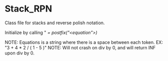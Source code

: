 # Stack_RPN
Class file for stacks and reverse polish notation.

Initialize by calling "<var> = postfix("<equation">)

NOTE: Equations is a string where there is a space between each token. EX: "3 + 4 * 2 / ( 1 - 5 )"
NOTE: Will not crash on div by 0, and will return INF upon div by 0.
